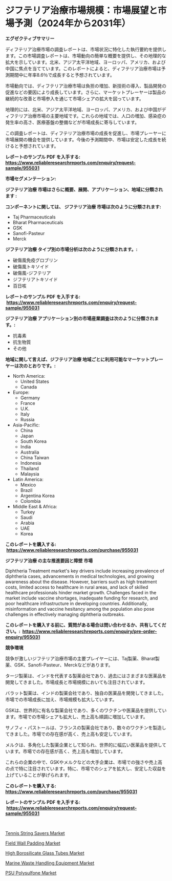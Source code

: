 <p><h1>ジフテリア治療市場規模：市場展望と市場予測（2024年から2031年）</h1></p><p><strong>エグゼクティブサマリー</strong></p>
<p><p>ディフテリア治療市場の調査レポートは、市場状況に特化した執行要約を提供します。この市場調査レポートは、市場動向の簡単な概要を提供し、その地理的な拡大を示しています。北米、アジア太平洋地域、ヨーロッパ、アメリカ、および中国に焦点を当てています。このレポートによると、ディフテリア治療市場は予測期間中に年率8.6％で成長すると予想されています。</p><p>市場動向では、ディフテリア治療市場は負担の増加、新技術の導入、製品開発の促進などの要因により成長しています。さらに、マーケットプレーヤーは製品の継続的な改善と市場参入を通じて市場シェアの拡大を図っています。</p><p>地理的には、北米、アジア太平洋地域、ヨーロッパ、アメリカ、および中国がディフテリア治療市場の主要地域です。これらの地域では、人口の増加、感染症の発生率の高さ、医療基盤の整備などが市場成長に寄与しています。</p><p>この調査レポートは、ディフテリア治療市場の成長を促進し、市場プレーヤーに市場展開の機会を提供しています。今後の予測期間中、市場は安定した成長を続けると予想されています。</p></p>
<p><strong>レポートのサンプル PDF を入手する: <a href="https://www.reliableresearchreports.com/enquiry/request-sample/955031">https://www.reliableresearchreports.com/enquiry/request-sample/955031</a></strong></p>
<p><strong>市場セグメンテーション:</strong></p>
<p><strong> ジフテリア治療 市場はさらに概要、展開、アプリケーション、地域に分類されます :</strong></p>
<p><strong>コンポーネントに関しては、 ジフテリア治療 市場は次のように分類されます: &nbsp;</strong></p>
<p><ul><li>Taj Pharmaceuticals</li><li>Bharat Pharmaceuticals</li><li>GSK</li><li>Sanofi-Pasteur</li><li>Merck</li></ul></p>
<p><strong> ジフテリア治療 タイプ別の市場分析は次のように分類されます。:</strong></p>
<p><ul><li>破傷風免疫グロブリン</li><li>破傷風トキソイド</li><li>破傷風-ジフテリア</li><li>ジフテリアトキソイド</li><li>百日咳</li></ul></p>
<p><strong>レポートのサンプル PDF を入手する: &nbsp;<a href="https://www.reliableresearchreports.com/enquiry/request-sample/955031">https://www.reliableresearchreports.com/enquiry/request-sample/955031</a></strong></p>
<p><strong> ジフテリア治療 アプリケーション別の市場産業調査は次のように分類されます。:</strong></p>
<p><ul><li>抗毒素</li><li>抗生物質</li><li>その他</li></ul></p>
<p><strong>地域に関して言えば、ジフテリア治療 地域ごとに利用可能なマーケットプレーヤーは次のとおりです。:</strong></p>
<p><ul>
    <li>
        North America:
        <ul>
            <li>United States</li>
            <li>Canada</li>
        </ul>
    </li>
    <li>
        Europe:
        <ul>
            <li>Germany</li>
            <li>France</li>
            <li>U.K.</li>
            <li>Italy</li>
            <li>Russia</li>
        </ul>
    </li>
    <li>
        Asia-Pacific:
        <ul>
            <li>China</li>
            <li>Japan</li>
            <li>South Korea</li>
            <li>India</li>
            <li>Australia</li>
            <li>China Taiwan</li>
            <li>Indonesia</li>
            <li>Thailand</li>
            <li>Malaysia</li>
        </ul>
    </li>
    <li>
        Latin America:
        <ul>
            <li>Mexico</li>
            <li>Brazil</li>
            <li>Argentina Korea</li>
            <li>Colombia</li>
        </ul>
    </li>
    <li>
        Middle East & Africa:
        <ul>
            <li>Turkey</li>
            <li>Saudi</li>
            <li>Arabia</li>
            <li>UAE</li>
            <li>Korea</li>
        </ul>
    </li>
    </ul></p>
<p><strong>このレポートを購入する: &nbsp;<a href="https://www.reliableresearchreports.com/purchase/955031">https://www.reliableresearchreports.com/purchase/955031</a></strong></p>
<p><strong>ジフテリア治療 の主な推進要因と障壁 市場</strong></p>
<p><p>Diphtheria Treatment market's key drivers include increasing prevalence of diphtheria cases, advancements in medical technologies, and growing awareness about the disease. However, barriers such as high treatment costs, limited access to healthcare in rural areas, and lack of skilled healthcare professionals hinder market growth. Challenges faced in the market include vaccine shortages, inadequate funding for research, and poor healthcare infrastructure in developing countries. Additionally, misinformation and vaccine hesitancy among the population also pose challenges in effectively managing diphtheria outbreaks.</p></p>
<p><strong>このレポートを購入する前に、質問がある場合は問い合わせるか、共有してください。:&nbsp; <a href="https://www.reliableresearchreports.com/enquiry/pre-order-enquiry/955031">https://www.reliableresearchreports.com/enquiry/pre-order-enquiry/955031</a></strong></p>
<p><strong>競争環境</strong></p>
<p><p>競争が激しいジフテリア治療市場の主要プレイヤーには、Taj製薬、Bharat製薬、GSK、Sanofi-Pasteur、Merckなどがあります。 </p><p>タージ製薬は、インドを代表する製薬会社であり、過去にはさまざまな医薬品を開発してきました。市場成長と市場規模においても注目されています。 </p><p>バラット製薬は、インドの製薬会社であり、独自の医薬品を開発してきました。市場での市場成長に加え、市場規模も拡大しています。 </p><p>GSKは、世界的に有名な製薬会社であり、多くのワクチンや医薬品を提供しています。市場での市場シェアも拡大し、売上高も順調に増加しています。 </p><p>サノフィ・パストールは、フランスの製薬会社であり、数々のワクチンを製造してきました。市場での存在感が高く、売上高も安定しています。 </p><p>メルクは、多角化した製薬企業として知られ、世界的に幅広い医薬品を提供しています。市場での存在感が高く、売上高も増加しています。 </p><p>これらの企業の中で、GSKやメルクなどの大手企業は、市場での強さや売上高の点で特に注目されています。特に、市場でのシェアを拡大し、安定した収益を上げていることが挙げられます。</p></p>
<p><strong>このレポートを購入する: &nbsp; <a href="https://www.reliableresearchreports.com/purchase/955031">https://www.reliableresearchreports.com/purchase/955031</a></strong></p>
<p><strong>レポートのサンプル PDF を入手する: &nbsp;<a href="https://www.reliableresearchreports.com/enquiry/request-sample/955031">https://www.reliableresearchreports.com/enquiry/request-sample/955031</a></strong><strong></strong></p>
<p>&nbsp;</p>
<p><p><a href="https://view.publitas.com/reportprime-1/insights-into-tennis-string-savers-market-size-analysing-market-share-trends-and-growth-from-2024-to-2031/">Tennis String Savers Market</a></p><p><a href="https://view.publitas.com/reportprime-1/field-wall-padding-market-a-comprehensive-report-of-its-market-share-growth-trends-2024-2031/">Field Wall Padding Market</a></p><p><a href="https://github.com/pjcfca/Market-Research-Report-List-1/blob/main/high-borosilicate-glass-tubes-market.md">High Borosilicate Glass Tubes Market</a></p><p><a href="https://confirmed-shield-e13.notion.site/Marine-Waste-Handling-Equipment-Market-Provides-Detailed-Segmentation-of-this-Market-based-on-Type--bec0ed0eb711484cb9824c7618819482">Marine Waste Handling Equipment Market</a></p><p><a href="https://github.com/johnbach50/Market-Research-Report-List-2/blob/main/psu-polysulfone-market.md">PSU Polysulfone Market</a></p></p>